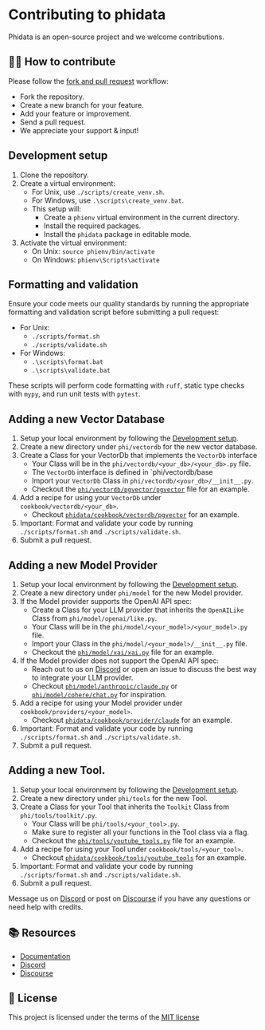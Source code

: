 # Contributing to phidata

Phidata is an open-source project and we welcome contributions.

## 👩‍💻 How to contribute

Please follow the [fork and pull request](https://docs.github.com/en/get-started/quickstart/contributing-to-projects) workflow:

- Fork the repository.
- Create a new branch for your feature.
- Add your feature or improvement.
- Send a pull request.
- We appreciate your support & input!

## Development setup

1. Clone the repository.
2. Create a virtual environment:
   - For Unix, use `./scripts/create_venv.sh`.
   - For Windows, use `.\scripts\create_venv.bat`.
   - This setup will:
     - Create a `phienv` virtual environment in the current directory.
     - Install the required packages.
     - Install the `phidata` package in editable mode.
3. Activate the virtual environment:
   - On Unix: `source phienv/bin/activate`
   - On Windows: `phienv\Scripts\activate`

## Formatting and validation

Ensure your code meets our quality standards by running the appropriate formatting and validation script before submitting a pull request:
   - For Unix:
     - `./scripts/format.sh`
     - `./scripts/validate.sh`
   - For Windows:
     - `.\scripts\format.bat`
     - `.\scripts\validate.bat`

These scripts will perform code formatting with `ruff`, static type checks with `mypy`, and run unit tests with `pytest`.

## Adding a new Vector Database

1. Setup your local environment by following the [Development setup](#development-setup).
2. Create a new directory under `phi/vectordb` for the new vector database.
3. Create a Class for your VectorDb that implements the `VectorDb` interface
   - Your Class will be in the `phi/vectordb/<your_db>/<your_db>.py` file.
   - The `VectorDb` interface is defined in `phi/vectordb/base
   - Import your `VectorDb` Class in `phi/vectordb/<your_db>/__init__.py`.
   - Checkout the [`phi/vectordb/pgvector/pgvector`](https://github.com/phidatahq/phidata/blob/main/phi/vectordb/pgvector/pgvector.py) file for an example.
4. Add a recipe for using your `VectorDb` under `cookbook/vectordb/<your_db>`.
   - Checkout [`phidata/cookbook/vectordb/pgvector`](https://github.com/phidatahq/phidata/tree/main/cookbook/vectordb/pgvector) for an example.
5. Important: Format and validate your code by running `./scripts/format.sh` and `./scripts/validate.sh`.
6. Submit a pull request.

## Adding a new Model Provider

1. Setup your local environment by following the [Development setup](#development-setup).
2. Create a new directory under `phi/model` for the new Model provider.
3. If the Model provider supports the OpenAI API spec:
   - Create a Class for your LLM provider that inherits the `OpenAILike` Class from `phi/model/openai/like.py`.
   - Your Class will be in the `phi/model/<your_model>/<your_model>.py` file.
   - Import your Class in the `phi/model/<your_model>/__init__.py` file.
   - Checkout the [`phi/model/xai/xai.py`](https://github.com/phidatahq/phidata/blob/main/phi/llm/together/together.py) file for an example.
4. If the Model provider does not support the OpenAI API spec:
   - Reach out to us on [Discord](https://discord.gg/4MtYHHrgA8) or open an issue to discuss the best way to integrate your LLM provider.
   - Checkout [`phi/model/anthropic/claude.py`](https://github.com/phidatahq/phidata/blob/main/phi/model/anthropic/claude.py) or [`phi/model/cohere/chat.py`](https://github.com/phidatahq/phidata/blob/main/phi/model/cohere/chat.py) for inspiration.
5. Add a recipe for using your Model provider under `cookbook/providers/<your_model>`.
   - Checkout [`phidata/cookbook/provider/claude`](https://github.com/phidatahq/phidata/tree/main/cookbook/providers/claude) for an example.
6. Important: Format and validate your code by running `./scripts/format.sh` and `./scripts/validate.sh`.
7. Submit a pull request.

## Adding a new Tool.

1. Setup your local environment by following the [Development setup](#development-setup).
2. Create a new directory under `phi/tools` for the new Tool.
3. Create a Class for your Tool that inherits the `Toolkit` Class from `phi/tools/toolkit/.py`.
   - Your Class will be `phi/tools/<your_tool>.py`.
   - Make sure to register all your functions in the Tool class via a flag.
   - Checkout the [`phi/tools/youtube_tools.py`](https://github.com/phidatahq/phidata/blob/main/phi/tools/youtube_tools.py) file for an example.
4. Add a recipe for using your Tool under `cookbook/tools/<your_tool>`.
   - Checkout [`phidata/cookbook/tools/youtube_tools`](https://github.com/phidatahq/phidata/blob/main/cookbook/tools/youtube_tools.py) for an example.
5. Important: Format and validate your code by running `./scripts/format.sh` and `./scripts/validate.sh`.
6. Submit a pull request.

Message us on [Discord](https://discord.gg/4MtYHHrgA8) or post on [Discourse](https://community.phidata.com/) if you have any questions or need help with credits.

## 📚 Resources

- <a href="https://docs.phidata.com/introduction" target="_blank" rel="noopener noreferrer">Documentation</a>
- <a href="https://discord.gg/4MtYHHrgA8" target="_blank" rel="noopener noreferrer">Discord</a>
- <a href="https://community.phidata.com/" target="_blank" rel="noopener noreferrer">Discourse</a>

## 📝 License

This project is licensed under the terms of the [MIT license](/LICENSE)

